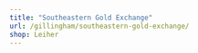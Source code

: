 ```yaml
---
title: "Southeastern Gold Exchange"
url: /gillingham/southeastern-gold-exchange/
shop: Leiher
---
```

